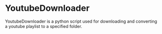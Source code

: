 # YoutubeDownloader
YoutubeDownloader is a python script used for downloading and converting a youtube playlist to a specified folder.
